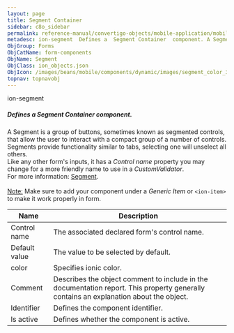```yaml
---
layout: page
title: Segment Container
sidebar: c8o_sidebar
permalink: reference-manual/convertigo-objects/mobile-application/mobile-components/form-components/segment-container/
metadesc: ion-segment  Defines a  Segment Container  component. A Segment is a group of buttons, sometimes known as segmented controls, that allow the user to i
ObjGroup: Forms
ObjCatName: form-components
ObjName: Segment
ObjClass: ion_objects.json
ObjIcon: /images/beans/mobile/components/dynamic/images/segment_color_32x32.png
topnav: topnavobj
---
```

ion-segment<br/>

##### Defines a <i>Segment Container</i> component.<br/>
A Segment is a group of buttons, sometimes known as segmented controls, that allow the user to interact with a compact group of a number of controls.<br/>
Segments provide functionality similar to tabs, selecting one will unselect all others.<br/>
Like any other form's inputs, it has a <i>Control name</i> property you may change for a more friendly name to use in a <i>CustomValidator</i>.<br/>
For more information: <a href='https://ionicframework.com/docs/v3/components/#segment'>Segment</a>.<br/>
<br/>
<span class='orangetwinsoft'><u>Note:</u></span> Make sure to add your component under a <i>Generic Item</i> or <code>&lt;ion-item&gt;</code> to make it work properly in form.

Name | Description 
--- | ---
Control name | The associated declared form's control name.
Default value | The value to be selected by default.
color | Specifies ionic color.
Comment | Describes the object comment to include in the documentation report.  This property generally contains an explanation about the object. 
Identifier | Defines the component identifier.  
Is active | Defines whether the component is active. 

